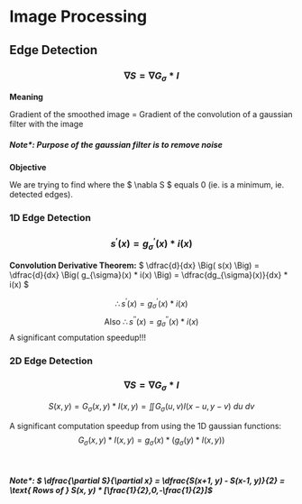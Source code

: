 # Image Processing

## Edge Detection
### $$ \nabla S = \nabla G_{\sigma} * I $$

**Meaning**

Gradient of the smoothed image = Gradient of the convolution of a gaussian filter with the image 

##### Note*: Purpose of the gaussian filter is to remove noise

**Objective** 

We are trying to find where the $ \nabla S $ equals 0 (ie. is a minimum, ie. detected edges).

### 1D Edge Detection
### $$ s^{'}(x) = g^{'}_{\sigma}(x) * i(x) $$ 
**Convolution Derivative Theorem:**
$ \dfrac{d}{dx} \Big( s(x) \Big) = \dfrac{d}{dx} \Big( g_{\sigma}(x) * i(x) \Big)
= \dfrac{dg_{\sigma}(x)}{dx} * i(x) $ 

$$ \therefore s^{'}(x) = g^{'}_{\sigma}(x) * i(x) $$
$$ \text{Also} \ \therefore s^{''}(x) = g^{''}_{\sigma}(x) * i(x) $$
A significant computation speedup!!!


### 2D Edge Detection
### $$ \nabla S = \nabla G_{\sigma} * I $$

$$ S(x, y) = G_{\sigma}(x, y) * I(x, y) = \iint G_{\sigma}(u, v) I(x-u, y-v) \ du \ dv $$

A significant computation speedup from using the 1D gaussian functions:
$$ G_{\sigma}(x, y) * I(x, y) = g_{\sigma}(x) * ( g_{\sigma}(y) * I(x, y) ) $$

</br>

##### Note*: $ \dfrac{\partial S}{\partial x} = \dfrac{S(x+1, y) - S(x-1, y)}{2} = \text{ Rows of } S(x, y) * [\frac{1}{2},0,-\frac{1}{2}]$



